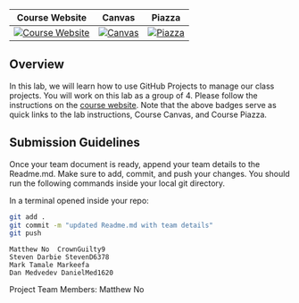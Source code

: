 |                                                Course Website                                                 |                                                   Canvas                                                    |                                              Piazza                                               |
| :-----------------------------------------------------------------------------------------------------------: | :---------------------------------------------------------------------------------------------------------: | :-----------------------------------------------------------------------------------------------: |
| [![Course Website](https://img.shields.io/badge/Labs-Lab2-0A4D99)](https://cuboulder-csci3308.pages.dev/docs/labs/lab2/) | [![Canvas](https://img.shields.io/badge/Canvas-CSCI3308-CFB87C)](https://canvas.colorado.edu/courses/86400) | [![Piazza](https://img.shields.io/badge/-Piazza-3e7aab)](https://piazza.com/class/l6xrg9j9pa37pa) |

## Overview
In this lab, we will learn how to use GitHub Projects to manage our class projects. You will work on this lab as a group of 4. Please follow the instructions on the [course website](https://cuboulder-csci3308.pages.dev/docs/labs/lab2/). Note that the above badges serve as quick links to the lab instructions, Course Canvas, and Course Piazza. 

## Submission Guidelines
Once your team document is ready, append your team details to the Readme.md. Make sure to add, commit, and push your changes. You should run the following commands inside your local git directory.

In a terminal opened inside your repo:

```bash
git add .
git commit -m "updated Readme.md with team details"
git push
```


```Team 08
Matthew No  CrownGuilty9
Steven Darbie StevenD6378
Mark Tamale Markeefa
Dan Medvedev DanielMed1620
```
Project Team Members:
Matthew No
